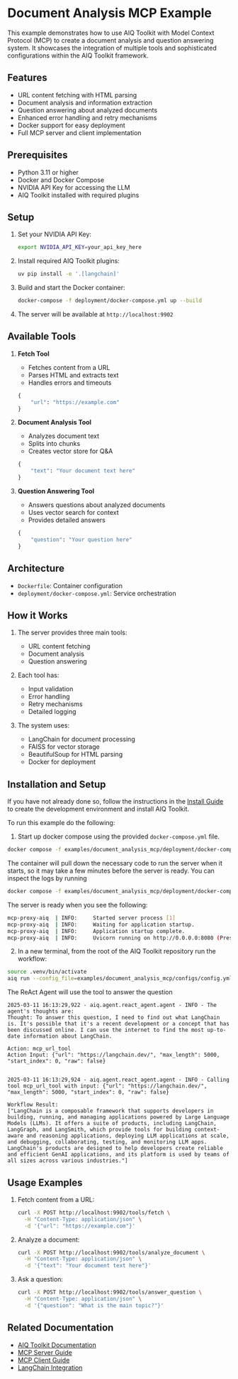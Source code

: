 <!--
SPDX-FileCopyrightText: Copyright (c) 2024-2025, NVIDIA CORPORATION & AFFILIATES. All rights reserved.
SPDX-License-Identifier: Apache-2.0

Licensed under the Apache License, Version 2.0 (the "License");
you may not use this file except in compliance with the License.
You may obtain a copy of the License at

http://www.apache.org/licenses/LICENSE-2.0

Unless required by applicable law or agreed to in writing, software
distributed under the License is distributed on an "AS IS" BASIS,
WITHOUT WARRANTIES OR CONDITIONS OF ANY KIND, either express or implied.
See the License for the specific language governing permissions and
limitations under the License.
-->

# Document Analysis MCP Example

This example demonstrates how to use AIQ Toolkit with Model Context Protocol (MCP) to create a document analysis and question answering system. It showcases the integration of multiple tools and sophisticated configurations within the AIQ Toolkit framework.

## Features

- URL content fetching with HTML parsing
- Document analysis and information extraction
- Question answering about analyzed documents
- Enhanced error handling and retry mechanisms
- Docker support for easy deployment
- Full MCP server and client implementation

## Prerequisites

- Python 3.11 or higher
- Docker and Docker Compose
- NVIDIA API Key for accessing the LLM
- AIQ Toolkit installed with required plugins

## Setup

1. Set your NVIDIA API Key:
   ```bash
   export NVIDIA_API_KEY=your_api_key_here
   ```

2. Install required AIQ Toolkit plugins:
   ```bash
   uv pip install -e '.[langchain]'
   ```

3. Build and start the Docker container:
   ```bash
   docker-compose -f deployment/docker-compose.yml up --build
   ```

4. The server will be available at `http://localhost:9902`

## Available Tools

1. **Fetch Tool**
   - Fetches content from a URL
   - Parses HTML and extracts text
   - Handles errors and timeouts
   ```python
   {
       "url": "https://example.com"
   }
   ```

2. **Document Analysis Tool**
   - Analyzes document text
   - Splits into chunks
   - Creates vector store for Q&A
   ```python
   {
       "text": "Your document text here"
   }
   ```

3. **Question Answering Tool**
   - Answers questions about analyzed documents
   - Uses vector search for context
   - Provides detailed answers
   ```python
   {
       "question": "Your question here"
   }
   ```

## Architecture

- `Dockerfile`: Container configuration
- `deployment/docker-compose.yml`: Service orchestration

## How it Works

1. The server provides three main tools:
   - URL content fetching
   - Document analysis
   - Question answering

2. Each tool has:
   - Input validation
   - Error handling
   - Retry mechanisms
   - Detailed logging

3. The system uses:
   - LangChain for document processing
   - FAISS for vector storage
   - BeautifulSoup for HTML parsing
   - Docker for deployment


## Installation and Setup

If you have not already done so, follow the instructions in the [Install Guide](../../docs/source/quick-start/installing.md#install-from-source) to create the development environment and install AIQ Toolkit.

To run this example do the following:

1. Start up docker compose using the provided `docker-compose.yml` file.
 ```bash
 docker compose -f examples/document_analysis_mcp/deployment/docker-compose.yml up -d
 ```
 The container will pull down the necessary code to run the server when it starts, so it may take a few minutes before the server is ready.
 You can inspect the logs by running
 ```bash
 docker compose -f examples/document_analysis_mcp/deployment/docker-compose.yml logs
 ```
 The server is ready when you see the following:
 ```bash
 mcp-proxy-aiq  | INFO:     Started server process [1]
 mcp-proxy-aiq  | INFO:     Waiting for application startup.
 mcp-proxy-aiq  | INFO:     Application startup complete.
 mcp-proxy-aiq  | INFO:     Uvicorn running on http://0.0.0.0:8080 (Press CTRL+C to quit)
 ```

 2.  In a new terminal, from the root of the AIQ Toolkit repository run the workflow:
 ```bash
 source .venv/bin/activate
 aiq run --config_file=examples/document_analysis_mcp/configs/config.yml --input="What is langchain?"
 ```

 The ReAct Agent will use the tool to answer the question
 ```console
 2025-03-11 16:13:29,922 - aiq.agent.react_agent.agent - INFO - The agent's thoughts are:
Thought: To answer this question, I need to find out what LangChain is. It's possible that it's a recent development or a concept that has been discussed online. I can use the internet to find the most up-to-date information about LangChain.

Action: mcp_url_tool
Action Input: {"url": "https://langchain.dev/", "max_length": 5000, "start_index": 0, "raw": false}


2025-03-11 16:13:29,924 - aiq.agent.react_agent.agent - INFO - Calling tool mcp_url_tool with input: {"url": "https://langchain.dev/", "max_length": 5000, "start_index": 0, "raw": false}
```
```console
Workflow Result:
["LangChain is a composable framework that supports developers in building, running, and managing applications powered by Large Language Models (LLMs). It offers a suite of products, including LangChain, LangGraph, and LangSmith, which provide tools for building context-aware and reasoning applications, deploying LLM applications at scale, and debugging, collaborating, testing, and monitoring LLM apps. LangChain's products are designed to help developers create reliable and efficient GenAI applications, and its platform is used by teams of all sizes across various industries."]
```

## Usage Examples

1. Fetch content from a URL:
   ```bash
   curl -X POST http://localhost:9902/tools/fetch \
     -H "Content-Type: application/json" \
     -d '{"url": "https://example.com"}'
   ```
2. Analyze a document:
   ```bash
   curl -X POST http://localhost:9902/tools/analyze_document \
     -H "Content-Type: application/json" \
     -d '{"text": "Your document text here"}'
   ```

3. Ask a question:
   ```bash
   curl -X POST http://localhost:9902/tools/answer_question \
     -H "Content-Type: application/json" \
     -d '{"question": "What is the main topic?"}'
   ```

## Related Documentation

- [AIQ Toolkit Documentation](https://docs.nvidia.com/aiqtoolkit)
- [MCP Server Guide](./docs/source/workflows/mcp/mcp-server.md)
- [MCP Client Guide](./docs/source/workflows/mcp/mcp-client.md)
- [LangChain Integration](./docs/source/plugins/langchain.md)
